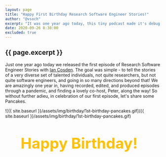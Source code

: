 ```yaml
---
layout: page
title: "Happy First Birthday Research Software Engineer Stories!"
author: "@vsoch"
excerpt: "It was one year ago today, this tiny podcast made it's debug, here to stay!"
date: 2020-09-26 8:30:00
excluded: true
--- 
```


<h2 class="subheading">{{ page.excerpt }}</h2>
<style>
.texty {
	font-size: 5vw;
	margin: 30px;
	color: #ffc107;
}

.z-text {
	animation: wobble 12s ease-in-out infinite;
	transform: rotateX(30deg) rotateY(-30deg);
}

.z-layer:nth-child(1) {
	color: #4F183E;
}

.z-layer:nth-child(2) {
	color: #98256d;
}

.z-layer:nth-child(3) {
	color: #3f51b5;
}

@keyframes wobble {
	0%,
	100% {
		transform: rotate3d(-1, 1, 0, 30deg);
	}
	25% {
		transform: rotate3d(1, 1, 0, 30deg);
	}
	50% {
		transform: rotate3d(1, -1, 0, 30deg);
	}
	75% {
		transform: rotate3d(-1, -1, 0, 30deg);
	}
}
</style>

Just one year ago today we released the first episode of Research Software Engineer
Stories with [Ian Cosden](https://us-rse.org/rse-stories/2019/ian-cosden/). The goal
was simple - to tell the stories of a very diverse set of talented individuals, not quite
researchers, but not quite software engineers, and going in so many directions beyond that!
We are amazingly one year in, having recorded, edited, and produced episodes through a pandemic,
and finding a lovely co-host, Peter, along the way! So without further adieu,
in celebration of our first episode, let's share some Pancakes.


![{{ site.baseurl }}/assets/img/birthday/1st-birthday-pancakes.gif]({{ site.baseurl }}/assets/img/birthday/1st-birthday-pancakes.gif)

<h2 class="texty" style="padding:20px">
	<span data-z data-z-layers="3" data-z-depth="0.5em">Happy Birthday!</span>
</h2>

<script src="https://bennettfeely.com/ztext/js/ztext.min.js"></script>
